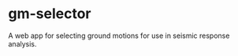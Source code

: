 gm-selector
===========

A web app for selecting ground motions for use in seismic response analysis.
